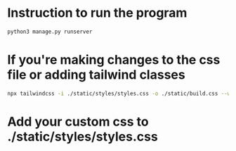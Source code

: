 # Instruction to run the program

```bash
python3 manage.py runserver
```

# If you're making changes to the css file or adding tailwind classes

```bash
npx tailwindcss -i ./static/styles/styles.css -o ./static/build.css --watch
```

# Add your custom css to ./static/styles/styles.css
